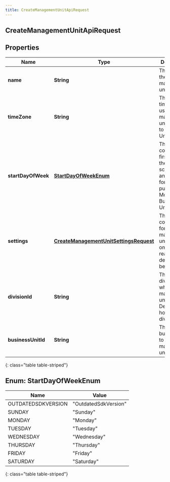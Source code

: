 ```yaml
---
title: CreateManagementUnitApiRequest
---
```


## CreateManagementUnitApiRequest

## Properties

| Name               | Type                                                                                                   | Description                                                                                           | Notes      |
| ------------------ | ------------------------------------------------------------------------------------------------------ | ----------------------------------------------------------------------------------------------------- | ---------- |
| **name**           | <!----><!---->**String**<!---->                                                                        | The name of the management unit                                                                       |            |
| **timeZone**       | <!----><!---->**String**<!---->                                                                        | The default time zone to use for this management unit. Moving to Business Unit                        | [optional] |
| **startDayOfWeek** | [**StartDayOfWeekEnum**](#StartDayOfWeekEnum)<!---->                                                   | The configured first day of the week for scheduling and forecasting purposes. Moving to Business Unit | [optional] |
| **settings**       | <!----><!---->[**CreateManagementUnitSettingsRequest**](CreateManagementUnitSettingsRequest.md)<!----> | The configuration for the management unit. If omitted, reasonable defaults will be assigned           | [optional] |
| **divisionId**     | <!----><!---->**String**<!---->                                                                        | The id of the division to which this management unit belongs. Defaults to home division ID            | [optional] |
| **businessUnitId** | <!----><!---->**String**<!---->                                                                        | The id of the business unit to which this management unit belongs                                     |            |

{: class="table table-striped"}

<a name="StartDayOfWeekEnum"></a>

## Enum: StartDayOfWeekEnum

| Name               | Value                          |
| ------------------ | ------------------------------ |
| OUTDATEDSDKVERSION | &quot;OutdatedSdkVersion&quot; |
| SUNDAY             | &quot;Sunday&quot;             |
| MONDAY             | &quot;Monday&quot;             |
| TUESDAY            | &quot;Tuesday&quot;            |
| WEDNESDAY          | &quot;Wednesday&quot;          |
| THURSDAY           | &quot;Thursday&quot;           |
| FRIDAY             | &quot;Friday&quot;             |
| SATURDAY           | &quot;Saturday&quot;           |

{: class="table table-striped"}
